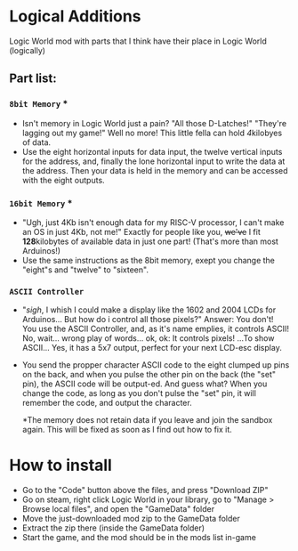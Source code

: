# Logical Additions
Logic World mod with parts that I think have their place in Logic World (logically)

## Part list:
  ### `8bit Memory` *
  - Isn't memory in Logic World just a pain? "All those D-Latches!" "They're lagging out my game!" Well no more! This little fella can hold *4*kilobyes of data.
  - Use the eight horizontal inputs for data input, the twelve vertical inputs for the address, and, finally the lone horizontal input to write the data at the address. Then your data is held in the memory and can be accessed with the eight outputs.
  ### `16bit Memory` *
  - "Ugh, just 4Kb isn't enough data for my RISC-V processor, I can't make an OS in just 4Kb, not me!" Exactly for people like you, ~~we've~~ I fit **128**kilobytes of available data in just one part! (That's more than most Arduinos!)
  - Use the same instructions as the 8bit memory, exept you change the "eight"s and "twelve" to "sixteen".
  ### `ASCII Controller` 
  - "*sigh*, I whish I could make a display like the 1602 and 2004 LCDs for Arduinos... But how do i control all those pixels?" Answer: You don't! You use the ASCII Controller, and, as it's name emplies, it controls ASCII! No, wait... wrong play of words... ok, ok: It controls pixels! ...To show ASCII... Yes, it has a 5x7 output, perfect for your next LCD-esc display.
  - You send the propper character ASCII code to the eight clumped up pins on the back, and when you pulse the other pin on the back (the "set" pin), the ASCII code will be output-ed. And guess what? When you change the code, as long as you don't pulse the "set" pin, it will remember the code, and output the character.

    *The memory does not retain data if you leave and join the sandbox again. This will be fixed as soon as I find out how to fix it.

# How to install
  - Go to the "Code" button above the files, and press "Download ZIP"
  - Go on steam, right click Logic World in your library, go to "Manage > Browse local files", and open the "GameData" folder
  - Move the just-downloaded mod zip to the GameData folder
  - Extract the zip there (inside the GameData folder)
  - Start the game, and the mod should be in the mods list in-game
